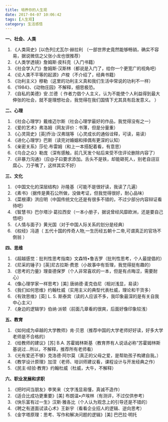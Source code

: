 ```yaml
---
title: 培养你的人生观
date: 2017-04-07 10:06:42
tags: [人生观]
category: 生活感悟
---
```



<p><b>一、社会、人类</b></p><ol><li>《人类简史》[以色列]尤瓦尔·赫拉利 （一部世界史竟然能够畅销，确实不容易，据说微信之父张小龙也很推荐）</li><li>《人类学透镜》詹姆斯·皮科克（入门书籍）</li><li>《社会学入门》詹姆斯·汉斯林（都说是入门了，给你一个更宽广的视角吧）</li><li>《论人类不平等的起源》卢梭（不介绍了，经典书籍）</li><li>《功利主义》穆勒（这里的功利主义真和我们生活中常说的功利不一样）</li><li>《1984》、《动物庄园》不解释，细思极恐。</li><li>《自私的美德》安.兰德（ 作者力倡个人主义，认为不能使个人利益得到最大伸张的社会，就不是理想社会，我觉得在我们国情下尤其具有启发意义。 ）</li></ol><p><b>二、心理</b></p><ol><li>《社会心理学》戴维迈尔斯（社会心理学最好的作品，我觉得没有之一）</li><li>《爱的艺术》弗洛姆（网友评价：书薄，但是分量重）</li><li>《心灵简史》[英]乔治·汉弗瑞等（心灵成长的通俗诠释，可读，易读）</li><li>《进化心理学》巴斯（读完对婚姻和择偶有更深的认知）</li><li>《亲密关系》莎伦.布雷姆（和上一本搭配着看，有意思）</li><li>《乌合之众》勒庞（深有感触，前几天发个帖后来受不住评论删除内容了）</li><li>《非暴力沟通》（应@子曰要求添加。舌头不是铁，却能砸死人，别老自诩豆腐心、刀子嘴了，这样其实不好）</li></ol><p><!-- more --> <b>三、文化</b></p><ol><li>《中国文化的深层结构》孙隆基（可能不是很好读，我读了几遍）</li><li>《素书》（据传是黄石公所做，没做考证，但我觉得很好，耐心品味）</li><li>《菜根谭》洪应明（中国传统文化还是有很多不错的，不过少部分内容辩证看待吧）</li><li>《智慧书》巴尔塔沙·葛拉西安（一本小册子，据说曾经风靡欧洲，还是要自己悟吧）</li><li>《人情与面子》黄光国（对于中国人际关系的划分是经典）</li><li>《权经》冯道（ 五代十国的传奇人物,一生历经五朝十二帝,可谓真正的官场不倒翁 ）</li></ol><p><b>四、思维</b></p><ol><li>《超越感觉：批判性思考指南》文森特•鲁吉罗（批判性思考，个人最提倡的）</li><li>《尼采的锤子》[英]尼古拉斯·费恩（小故事中有哲理，我觉得挺有趣的）</li><li>《思考的力量》理查德保罗（个人非常喜欢的一本，但是有点晦涩，需要耐心）</li><li>《像心理学家一样思考》[美] 唐纳德·麦克伯尼（相对浅显，易读）</li><li>《我们如何思维》约翰杜威（实用主义的典型代表杜威，理论和干货多）</li><li>《有效思维》[英] L. S. 斯泰宾（读的人应该不多，我印象最深的是有关自我中心主义）</li><li>《身边的逻辑学》伯纳·派顿（前面几章看的很爽，后面好像印象较浅）</li></ol><p><b>五、教育</b></p><ol><li>《如何成为卓越的大学教师》肯·贝恩（推荐中国的大学老师好好读，好多大学老师是不合格的）</li><li>《给教师的建议》[苏] B.A. 苏霍姆林斯基（教育界有人说话必称“苏霍姆林斯基说过…所以，不解释，推荐所有老师看）</li><li>《光有爱还不够》克洛德·阿尔莫（真正的父母之爱，是帮助孩子构建自我。）</li><li>《教学设计原理》加涅（老师、培训师建议看，课程设计与开发经典之作）</li><li>《民主·经验·教育》约翰杜威（杜威，大牛，不解释）</li></ol><p><b>六、职业发展和求职</b></p><ol><li>《把时间当朋友》李笑来（文字浅显易懂，真诚不造作）</li><li>《适合比成功更重要》[美] 布朗温•卢埃林（有测评，不过仅供参考）</li><li>《快乐富有过一生》汉斯·雅各比（个人认为观念上的引导还是不错的）</li><li>《聘之有道面试读心术》王新宇（看看企业招人的逻辑、逆向思考）</li><li>《金字塔原理：思考、写作和解决问题的逻辑》[美] 巴巴拉·明托</li></ol>